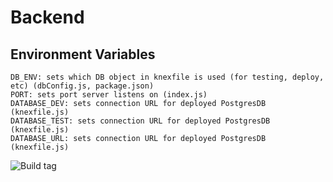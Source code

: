 # Backend

## Environment Variables

```
DB_ENV: sets which DB object in knexfile is used (for testing, deploy, etc) (dbConfig.js, package.json)
PORT: sets port server listens on (index.js)
DATABASE_DEV: sets connection URL for deployed PostgresDB (knexfile.js)
DATABASE_TEST: sets connection URL for deployed PostgresDB (knexfile.js)
DATABASE_URL: sets connection URL for deployed PostgresDB (knexfile.js)
```

![Build tag](https://codebuild.us-east-1.amazonaws.com/badges?uuid=eyJlbmNyeXB0ZWREYXRhIjoieTVSTUZnZXBXQk9qamJRSEpCNlROZnBReWhQMDJRTW1CZnlua1RzZ3BjdVJwMnhPTlUvakt5S0ZsYzN5TmxURTljRGhyMDRSK2NFUFpDZHZrNzYwYnJrPSIsIml2UGFyYW1ldGVyU3BlYyI6Ik1PU2NKbEFubXVUYU5tNE4iLCJtYXRlcmlhbFNldFNlcmlhbCI6MX0%3D&branch=master)
